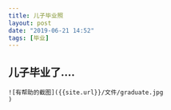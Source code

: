```yaml
---
title: 儿子毕业照
layout: post
date: "2019-06-21 14:52"
tags: [毕业]
---
```




## 儿子毕业了....



```
![有帮助的截图]({{site.url}}/文件/graduate.jpg
)
```

